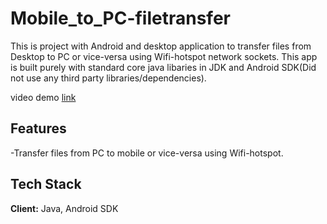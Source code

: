 # Mobile_to_PC-filetransfer


This is project with Android and desktop application to transfer files from Desktop to PC or vice-versa using Wifi-hotspot network sockets.
This app is built purely with standard core java libaries in JDK and Android SDK(Did not use any third party libraries/dependencies).

video demo [link](https://youtu.be/dpu1RKpWcDU)

## Features

-Transfer files from PC to mobile or vice-versa using Wifi-hotspot.

## Tech Stack

**Client:** Java, Android SDK







